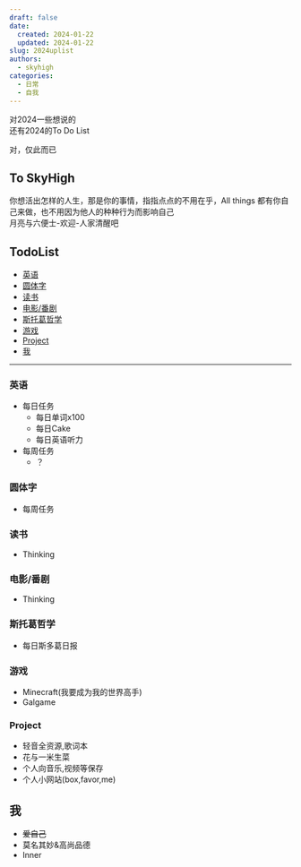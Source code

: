 ```yaml
---
draft: false
date:
  created: 2024-01-22
  updated: 2024-01-22
slug: 2024uplist
authors:
  - skyhigh
categories:
  - 日常
  - 自我
---
```


对2024一些想说的  
还有2024的To Do List  

<!-- uptoc -->


对，仅此而已  
## To SkyHigh
你想活出怎样的人生，那是你的事情，指指点点的不用在乎，All things 都有你自己来做，也不用因为他人的种种行为而影响自己  
月亮与六便士-欢迎-人家清醒吧  

## TodoList

- [英语](#英语)
- [圆体字](#圆体字)
- [读书](#读书)
- [电影/番剧](#电影番剧)
- [斯托葛哲学](#斯托葛哲学)
- [游戏](#游戏)
- [Project](#project)
- [我](#我)

---

### 英语

- 每日任务
  - 每日单词x100
  - 每日Cake
  - 每日英语听力
- 每周任务
  - ？

### 圆体字

- 每周任务

### 读书

- Thinking

### 电影/番剧

- Thinking

### 斯托葛哲学

- 每日斯多葛日报

### 游戏

- Minecraft(我要成为我的世界高手)
- Galgame

### Project

- 轻音全资源,歌词本
- 花与一米生菜
- 个人向音乐,视频等保存
- 个人小网站(box,favor,me)

## 我

- <del>爱自己</del>
- 莫名其妙&高尚品德
- Inner